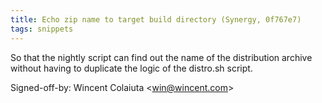 ```yaml
---
title: Echo zip name to target build directory (Synergy, 0f767e7)
tags: snippets
---
```


So that the nightly script can find out the name of the distribution archive without having to duplicate the logic of the distro.sh script.

Signed-off-by: Wincent Colaiuta &lt;win@wincent.com&gt;
